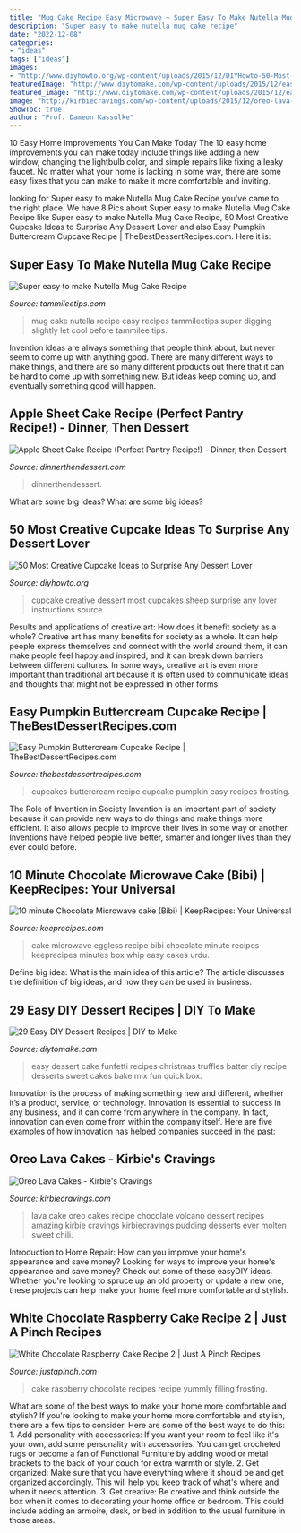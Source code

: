 ```yaml
---
title: "Mug Cake Recipe Easy Microwave ~ Super Easy To Make Nutella Mug Cake Recipe"
description: "Super easy to make nutella mug cake recipe"
date: "2022-12-08"
categories:
- "ideas"
tags: ["ideas"]
images:
- "http://www.diyhowto.org/wp-content/uploads/2015/12/DIYHowto-50-Most-Creative-Cupcake-Ideas-to-Surprise-Any-Dessert-Lover16-600x901.jpg"
featuredImage: "http://www.diytomake.com/wp-content/uploads/2015/12/easy-to-make-dessert-recipe.jpg"
featured_image: "http://www.diytomake.com/wp-content/uploads/2015/12/easy-to-make-dessert-recipe.jpg"
image: "http://kirbiecravings.com/wp-content/uploads/2015/12/oreo-lava-cakes-003.jpg"
ShowToc: true
author: "Prof. Dameon Kassulke"
---
```



10 Easy Home Improvements You Can Make Today
The 10 easy home improvements you can make today include things like adding a new window, changing the lightbulb color, and simple repairs like fixing a leaky faucet. No matter what your home is lacking in some way, there are some easy fixes that you can make to make it more comfortable and inviting.

	

		
looking for Super easy to make Nutella Mug Cake Recipe you've came to the right place. We have 8 Pics about Super easy to make Nutella Mug Cake Recipe like Super easy to make Nutella Mug Cake Recipe, 50 Most Creative Cupcake Ideas to Surprise Any Dessert Lover and also Easy Pumpkin Buttercream Cupcake Recipe | TheBestDessertRecipes.com. Here it is:
		
    
## Super Easy To Make Nutella Mug Cake Recipe

<img loading=lazy src="http://www.tammileetips.com/wp-content/uploads/2014/04/Nutella-Mug-Cake-Recipe-Tammilee-Tips.png" onerror="this.onerror=null;this.src='https://tse3.mm.bing.net/th?id=OIP.x5BlrfybeTYYnPFXyDJOSwHaLF&amp;pid=15.1';" alt="Super easy to make Nutella Mug Cake Recipe">

_Source: tammileetips.com_

>mug cake nutella recipe easy recipes tammileetips super digging slightly let cool before tammilee tips. 

	

Invention ideas are always something that people think about, but never seem to come up with anything good. There are many different ways to make things, and there are so many different products out there that it can be hard to come up with something new. But ideas keep coming up, and eventually something good will happen.

    
## Apple Sheet Cake Recipe (Perfect Pantry Recipe!) - Dinner, Then Dessert

<img loading=lazy src="https://dinnerthendessert.com/wp-content/uploads/2020/03/Apple-Cake-2.jpg" onerror="this.onerror=null;this.src='https://tse1.mm.bing.net/th?id=OIP.Ztcjua4eyqp4z-5PuB-TkQHaLH&amp;pid=15.1';" alt="Apple Sheet Cake Recipe (Perfect Pantry Recipe!) - Dinner, then Dessert">

_Source: dinnerthendessert.com_

>dinnerthendessert. 

	

What are some big ideas?
What are some big ideas?

    
## 50 Most Creative Cupcake Ideas To Surprise Any Dessert Lover

<img loading=lazy src="http://www.diyhowto.org/wp-content/uploads/2015/12/DIYHowto-50-Most-Creative-Cupcake-Ideas-to-Surprise-Any-Dessert-Lover16-600x901.jpg" onerror="this.onerror=null;this.src='https://tse2.mm.bing.net/th?id=OIP.txM8EH82CmfCLMeYZeSvhAHaLH&amp;pid=15.1';" alt="50 Most Creative Cupcake Ideas to Surprise Any Dessert Lover">

_Source: diyhowto.org_

>cupcake creative dessert most cupcakes sheep surprise any lover instructions source. 

	

Results and applications of creative art: How does it benefit society as a whole?
Creative art has many benefits for society as a whole. It can help people express themselves and connect with the world around them, it can make people feel happy and inspired, and it can break down barriers between different cultures. In some ways, creative art is even more important than traditional art because it is often used to communicate ideas and thoughts that might not be expressed in other forms.

    
## Easy Pumpkin Buttercream Cupcake Recipe | TheBestDessertRecipes.com

<img loading=lazy src="http://irepo.primecp.com/2016/10/303026/Easy-Pumpkin-Buttercream-Cupcake-Recipe_ExtraLarge1000_ID-1913138.jpg?v=1913138" onerror="this.onerror=null;this.src='https://tse3.mm.bing.net/th?id=OIP.4mlrFoB8JNs6h5hpGWHNowHaLG&amp;pid=15.1';" alt="Easy Pumpkin Buttercream Cupcake Recipe | TheBestDessertRecipes.com">

_Source: thebestdessertrecipes.com_

>cupcakes buttercream recipe cupcake pumpkin easy recipes frosting. 

	

The Role of Invention in Society
Invention is an important part of society because it can provide new ways to do things and make things more efficient. It also allows people to improve their lives in some way or another. Inventions have helped people live better, smarter and longer lives than they ever could before.

    
## 10 Minute Chocolate Microwave Cake (Bibi) | KeepRecipes: Your Universal

<img loading=lazy src="https://keeprecipes.com/sites/keeprecipes/files/microwave_eggless_cake_2.jpg" onerror="this.onerror=null;this.src='https://tse4.mm.bing.net/th?id=OIP.U1xBXK39kAmpGDuMtBP-OQHaFj&amp;pid=15.1';" alt="10 minute Chocolate Microwave cake (Bibi) | KeepRecipes: Your Universal">

_Source: keeprecipes.com_

>cake microwave eggless recipe bibi chocolate minute recipes keeprecipes minutes box whip easy cakes urdu. 

	

Define big idea: What is the main idea of this article?
The article discusses the definition of big ideas, and how they can be used in business.

    
## 29 Easy DIY Dessert Recipes | DIY To Make

<img loading=lazy src="http://www.diytomake.com/wp-content/uploads/2015/12/easy-to-make-dessert-recipe.jpg" onerror="this.onerror=null;this.src='https://tse1.mm.bing.net/th?id=OIP.FvKPTDKbxzRtXzudYht8DAHaKf&amp;pid=15.1';" alt="29 Easy DIY Dessert Recipes | DIY to Make">

_Source: diytomake.com_

>easy dessert cake funfetti recipes christmas truffles batter diy recipe desserts sweet cakes bake mix fun quick box. 

	

Innovation is the process of making something new and different, whether it’s a product, service, or technology. Innovation is essential to success in any business, and it can come from anywhere in the company. In fact, innovation can even come from within the company itself. Here are five examples of how innovation has helped companies succeed in the past:

    
## Oreo Lava Cakes - Kirbie&#039;s Cravings

<img loading=lazy src="http://kirbiecravings.com/wp-content/uploads/2015/12/oreo-lava-cakes-003.jpg" onerror="this.onerror=null;this.src='https://tse1.mm.bing.net/th?id=OIP.v9-xtJMzx9QjL33OmWLpvgHaHO&amp;pid=15.1';" alt="Oreo Lava Cakes - Kirbie&#039;s Cravings">

_Source: kirbiecravings.com_

>lava cake oreo cakes recipe chocolate volcano dessert recipes amazing kirbie cravings kirbiecravings pudding desserts ever molten sweet chili. 

	

Introduction to Home Repair: How can you improve your home's appearance and save money?
Looking for ways to improve your home's appearance and save money? Check out some of these easyDIY ideas. Whether you're looking to spruce up an old property or update a new one, these projects can help make your home feel more comfortable and stylish.

    
## White Chocolate Raspberry Cake Recipe 2 | Just A Pinch Recipes

<img loading=lazy src="http://s1.pinchstatic.com/images/recipe/6/3/8/3/8/2/i.1.mLfddLzFjATnWbPPjyddQmJC7Fb0HRZmDZMEEdUDVos.jpg" onerror="this.onerror=null;this.src='https://tse1.mm.bing.net/th?id=OIP.-ObtjtAQb6fQ7ZY2s4MoWAHaKr&amp;pid=15.1';" alt="White Chocolate Raspberry Cake Recipe 2 | Just A Pinch Recipes">

_Source: justapinch.com_

>cake raspberry chocolate recipes recipe yummly filling frosting. 

	

What are some of the best ways to make your home more comfortable and stylish?
If you're looking to make your home more comfortable and stylish, there are a few tips to consider. Here are some of the best ways to do this: 1. Add personality with accessories: If you want your room to feel like it's your own, add some personality with accessories. You can get crocheted rugs or become a fan of Functional Furniture by adding wood or metal brackets to the back of your couch for extra warmth or style. 2. Get organized: Make sure that you have everything where it should be and get organized accordingly. This will help you keep track of what's where and when it needs attention. 3. Get creative: Be creative and think outside the box when it comes to decorating your home office or bedroom. This could include adding an armoire, desk, or bed in addition to the usual furniture in those areas. 
